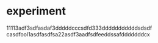 # experiment

11113adf3sdfasdaf3dddddcccsdfd333dddddddddddsdsdf
casdfool1asdfasdfsa22asdf3aadfsdfeeddssafdddddddcx